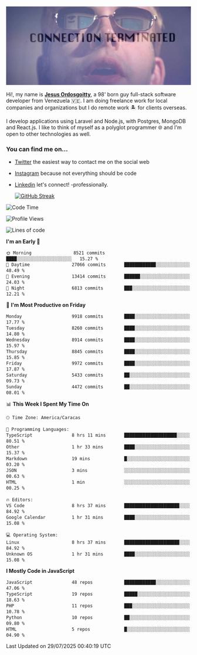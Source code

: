![hackers movie reference](./disconnected.jpg)

Hi!, my name is [**Jesus Ordosgoitty**](https://jodaz.dev), a 98' born guy full-stack software developer from Venezuela 🇻🇪. I am doing freelance work for local companies and organizations but I do remote work 🏝️ for clients overseas. 

I develop applications using Laravel and Node.js, with Postgres, MongoDB and React.js. I like to think of myself as a polyglot programmer 🌐 and I'm open to other technologies as well.

### You can find me on...

- [Twitter](https://twitter.com/jodaz_) the easiest way to contact me on the social web
- [Instagram](https://instagram.com/jodaz_) because not everything should be code
- [Linkedin](https://linkedin.com/in/jodaz) let's connect! -professionally.


    [![GitHub Streak](https://streak-stats.demolab.com?user=jodaz&theme=tokyonight)](https://git.io/streak-stats)

<!--START_SECTION:waka-->
![Code Time](http://img.shields.io/badge/Code%20Time-11%2C273%20hrs%2016%20mins-blue)

![Profile Views](http://img.shields.io/badge/Profile%20Views-0-blue)

![Lines of code](https://img.shields.io/badge/From%20Hello%20World%20I%27ve%20Written-84.7%20million%20lines%20of%20code-blue)

**I'm an Early 🐤** 

```text
🌞 Morning                8521 commits        ████░░░░░░░░░░░░░░░░░░░░░   15.27 % 
🌆 Daytime                27066 commits       ████████████░░░░░░░░░░░░░   48.49 % 
🌃 Evening                13414 commits       ██████░░░░░░░░░░░░░░░░░░░   24.03 % 
🌙 Night                  6813 commits        ███░░░░░░░░░░░░░░░░░░░░░░   12.21 % 
```
📅 **I'm Most Productive on Friday** 

```text
Monday                   9918 commits        ████░░░░░░░░░░░░░░░░░░░░░   17.77 % 
Tuesday                  8260 commits        ████░░░░░░░░░░░░░░░░░░░░░   14.80 % 
Wednesday                8914 commits        ████░░░░░░░░░░░░░░░░░░░░░   15.97 % 
Thursday                 8845 commits        ████░░░░░░░░░░░░░░░░░░░░░   15.85 % 
Friday                   9972 commits        ████░░░░░░░░░░░░░░░░░░░░░   17.87 % 
Saturday                 5433 commits        ██░░░░░░░░░░░░░░░░░░░░░░░   09.73 % 
Sunday                   4472 commits        ██░░░░░░░░░░░░░░░░░░░░░░░   08.01 % 
```


📊 **This Week I Spent My Time On** 

```text
🕑︎ Time Zone: America/Caracas

💬 Programming Languages: 
TypeScript               8 hrs 11 mins       ████████████████████░░░░░   80.51 % 
Other                    1 hr 33 mins        ████░░░░░░░░░░░░░░░░░░░░░   15.37 % 
Markdown                 19 mins             █░░░░░░░░░░░░░░░░░░░░░░░░   03.20 % 
JSON                     3 mins              ░░░░░░░░░░░░░░░░░░░░░░░░░   00.63 % 
HTML                     1 min               ░░░░░░░░░░░░░░░░░░░░░░░░░   00.25 % 

🔥 Editors: 
VS Code                  8 hrs 37 mins       █████████████████████░░░░   84.92 % 
Google Calendar          1 hr 31 mins        ████░░░░░░░░░░░░░░░░░░░░░   15.08 % 

💻 Operating System: 
Linux                    8 hrs 37 mins       █████████████████████░░░░   84.92 % 
Unknown OS               1 hr 31 mins        ████░░░░░░░░░░░░░░░░░░░░░   15.08 % 
```

**I Mostly Code in JavaScript** 

```text
JavaScript               48 repos            ████████████░░░░░░░░░░░░░   47.06 % 
TypeScript               19 repos            █████░░░░░░░░░░░░░░░░░░░░   18.63 % 
PHP                      11 repos            ███░░░░░░░░░░░░░░░░░░░░░░   10.78 % 
Python                   10 repos            ██░░░░░░░░░░░░░░░░░░░░░░░   09.80 % 
HTML                     5 repos             █░░░░░░░░░░░░░░░░░░░░░░░░   04.90 % 
```




 Last Updated on 29/07/2025 00:40:19 UTC
<!--END_SECTION:waka-->
